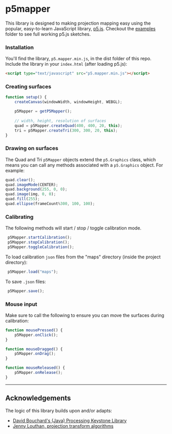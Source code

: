  
 
 # p5mapper

 This library is designed to making projection mapping easy using the popular, easy-to-learn JavaScript library, [p5.js](https://p5js.org/). Checkout the [examples](examples) folder to see full working p5.js sketches.

 ### Installation
 You'll find the library, `p5.mapper.min.js`, in the dist folder of this repo. Include the library in your `index.html` (after loading p5.js):

 ```html
 <script type="text/javascript" src="p5.mapper.min.js"></script>
 ```

### Creating surfaces
```javascript
function setup() {
    createCanvas(windowWidth, windowHeight, WEBGL);

    p5Mapper = getP5Mapper();
    
    // width, height, resolution of surfaces
    quad = p5Mapper.createQuad(400, 400, 20, this);
    tri = p5Mapper.createTri(300, 300, 20, this);   
}
```

### Drawing on surfaces
The Quad and Tri `p5Mapper` objects extend the `p5.Graphics` class, which means you can call any methods associated with a `p5.Graphics` object. For example:

```javascript
quad.clear();
quad.imageMode(CENTER);
quad.background(255, 0, 0);
quad.image(img, 0, 0);
quad.fill(255);
quad.ellipse(frameCount%300, 100, 100);
```

### Calibrating

The following methods will start / stop / toggle calibration mode.

```javascript
 p5Mapper.startCalibration();
 p5Mapper.stopCalibration();
 p5Mapper.toggleCalibration();
 ```

To load calibration `json` files from the "maps" directory (inside the project directory):

```javascript
 p5Mapper.load("maps");
```

To save `.json` files:

```javascript
 p5Mapper.save();
```

### Mouse input
Make sure to call the following to ensure you can move the surfaces during calibration:

```javascript
function mousePressed() {
    p5Mapper.onClick();
}

function mouseDragged() {
    p5Mapper.onDrag();
}

function mouseReleased() {
    p5Mapper.onRelease();
}
```


---

 ## Acknowledgements

 The logic of this library builds upon and/or adapts:
 * [David Bouchard's (Java) Processing Keystone Library](http://keystonep5.sourceforge.net/)
 * [Jenny Louthan, projection transform algorithms](https://github.com/jlouthan/perspective-transform) 
